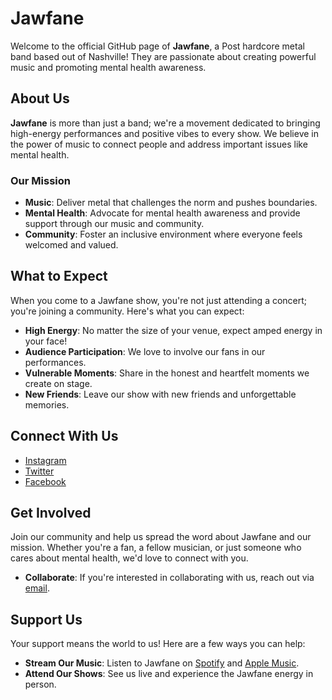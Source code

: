 # Jawfane

Welcome to the official GitHub page of **Jawfane**, a Post hardcore metal band based out of Nashville! They are passionate about creating powerful music and promoting mental health awareness.

## About Us

**Jawfane** is more than just a band; we're a movement dedicated to bringing high-energy performances and positive vibes to every show. We believe in the power of music to connect people and address important issues like mental health.

### Our Mission

- **Music**: Deliver metal that challenges the norm and pushes boundaries.
- **Mental Health**: Advocate for mental health awareness and provide support through our music and community.
- **Community**: Foster an inclusive environment where everyone feels welcomed and valued.

## What to Expect

When you come to a Jawfane show, you're not just attending a concert; you're joining a community. Here's what you can expect:

- **High Energy**: No matter the size of your venue, expect amped energy in your face!
- **Audience Participation**: We love to involve our fans in our performances.
- **Vulnerable Moments**: Share in the honest and heartfelt moments we create on stage.
- **New Friends**: Leave our show with new friends and unforgettable memories.

## Connect With Us

- [Instagram](https://instagram.com/jawfane)
- [Twitter](https://twitter.com/jawfane)
- [Facebook](https://facebook.com/jawfanemusic)

## Get Involved

Join our community and help us spread the word about Jawfane and our mission. Whether you're a fan, a fellow musician, or just someone who cares about mental health, we'd love to connect with you.

- **Collaborate**: If you're interested in collaborating with us, reach out via [email](mailto:contact@jawfane.com).

## Support Us

Your support means the world to us! Here are a few ways you can help:

- **Stream Our Music**: Listen to Jawfane on [Spotify](https://spotify.com/jawfane) and [Apple Music](https://music.apple.com/jawfane).
- **Attend Our Shows**: See us live and experience the Jawfane energy in person.
